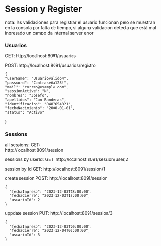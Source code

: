 # Session y Register
nota: las validaciones para registrar el usuario funcionan pero se muestran en la consola por falta de tiempo, si alguna validacion detecta que está mal ingresado un campo da internal server error

### Usuarios
GET: 
    http://localhost:8091/usuarios


POST: 
    http://localhost:8091/usuarios/registro
  
    {
    "userName": "Usuariovalido4",
    "password": "Contraseña123!",
    "mail": "correo@example.com",
    "sessionActive": "N",
    "nombres": "Josefo",
    "apellidos": "Cun Banderas",
    "identificacion": "0487654321",
    "fechaNacimiento": "2000-01-01",
    "status": "Activo"
  }

### Sessions

all sessions:
GET:  
    http://localhost:8091/session

sessions by userId:
GET:
    http://localhost:8091/session/user/2

session by Id
GET:
    http://localhost:8091/session/1

create session
POST:
    http://localhost:8091/session

    {
      "fechaIngreso": "2023-12-03T18:00:00",
      "fechaCierre": "2023-12-03T19:00:00",
      "usuarioId": 2
    }

uppdate session
PUT:
    http://localhost:8091/session/3
    
    {
      "fechaIngreso": "2023-12-03T20:00:00",
      "fechaCierre": "2023-12-04T00:00:00",
      "usuarioId": 3
    }
        
  
